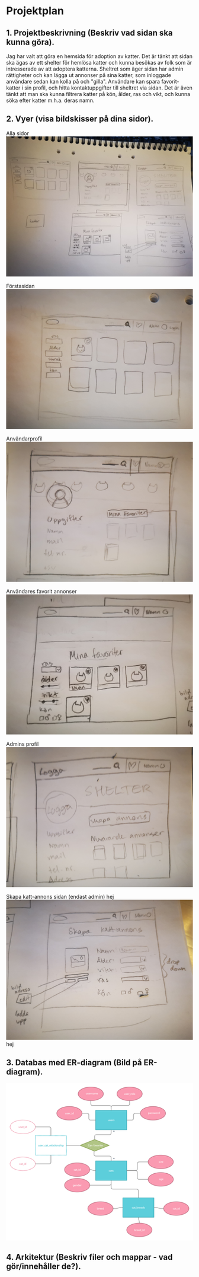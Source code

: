 # Projektplan

## 1. Projektbeskrivning (Beskriv vad sidan ska kunna göra).
Jag har valt att göra en hemsida för adoption av katter. Det är tänkt att sidan ska ägas av ett shelter för hemlösa katter och kunna besökas av folk som är intresserade av att adoptera katterna. Sheltret som äger sidan har admin rättigheter och kan lägga ut annonser på sina katter, som inloggade användare sedan kan kolla på och "gilla". Användare kan spara favorit-katter i sin profil, och hitta kontaktuppgifter till sheltret via sidan. Det är även tänkt att man ska kunna filtrera katter på kön, ålder, ras och vikt, och kunna söka efter katter m.h.a. deras namn. 

## 2. Vyer (visa bildskisser på dina sidor).
Alla sidor
![all_sketches](all_sketches.jpg)

Förstasidan 
![index](index.jpg)

Användarprofil
![user_profile](user_profile.jpg)

Användares favorit annonser
![user_favorites](user_favorites.jpg)

Admins profil 
![admin_profile](admin_profile.jpg)

Skapa katt-annons sidan (endast admin) hej
![admin_create_advert](admin_create_advert.jpg)
hej

## 3. Databas med ER-diagram (Bild på ER-diagram).
![diagram](er_diagram.png)

## 4. Arkitektur (Beskriv filer och mappar - vad gör/innehåller de?).



